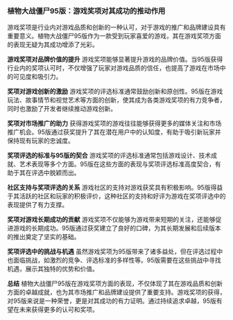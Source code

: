 ### 植物大战僵尸95版：游戏奖项对其成功的推动作用

游戏奖项是行业内对游戏品质和创新的一种认可，对于游戏的推广和品牌建设具有重要意义。植物大战僵尸95版作为一款受到玩家喜爱的游戏，其在游戏奖项方面的表现无疑为其成功增添了光彩。

**游戏奖项对品牌价值的提升**
游戏奖项能够显著提升游戏的品牌价值。当95版获得行业内的奖项认可时，不仅增强了玩家对游戏品质的信任，也提高了游戏在市场中的可见度和吸引力。

**奖项对游戏创新的激励**
游戏奖项的评选标准通常鼓励创新和原创性。95版在游戏玩法、故事情节和视觉艺术等方面的创新，使其成为各类游戏奖项的有力竞争者，同时也激励了开发者继续推动游戏创新。

**奖项对市场推广的助力**
获得游戏奖项的游戏往往能够获得更多的媒体关注和市场推广机会。95版通过获奖提升了其在潜在用户中的认知度，有助于吸引新玩家并保持现有玩家的忠诚度。

**奖项评选的标准与95版的契合**
游戏奖项的评选标准通常包括游戏设计、技术成就、艺术表现等多个方面。95版在这些方面的表现与奖项评选标准高度契合，有助于其在评选中脱颖而出。

**社区支持与奖项评选的关系**
游戏社区的支持对游戏获奖具有积极影响。95版得益于其活跃的社区和玩家的积极评价，这种社区的支持和好评为游戏在奖项评选中的表现提供了有力支撑。

**奖项对游戏长期成功的贡献**
游戏奖项不仅能够为游戏带来短期的关注，还能够促进游戏的长期成功。95版通过获奖建立了良好的口碑，为其长期发展和后续版本的推出奠定了坚实的基础。

**奖项评选中的挑战与机遇**
虽然游戏奖项为95版带来了诸多益处，但在评选过程中也面临挑战，如激烈的竞争、评选标准的多样性等。95版需要在这些挑战中寻找机遇，展示其独特的优势和价值。

**总结**
植物大战僵尸95版在游戏奖项方面的表现，不仅体现了其在游戏品质和创新方面的卓越成就，也为其市场推广和品牌建设提供了重要支持。游戏奖项的获得，对95版来说是一种荣誉，更是对其成功的有力证明。通过持续追求卓越，95版有望在未来获得更多的认可和奖项。